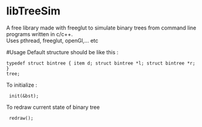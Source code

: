 # libTreeSim

A free library made with freeglut to simulate binary trees from command line programs written in c/c++.<br>
Uses pthread, freeglut, openGl,... etc <br>

#Usage
Default structure should be like this :<br>
<code><pre>
typedef struct bintree
{
	item d;
	struct bintree *l;
	struct bintree *r;
} tree;
</code></pre>

To initialize :
<code><pre>
init(&bst);
</code></pre>

To redraw current state of binary tree
<code><pre>
redraw();
</code></pre>
